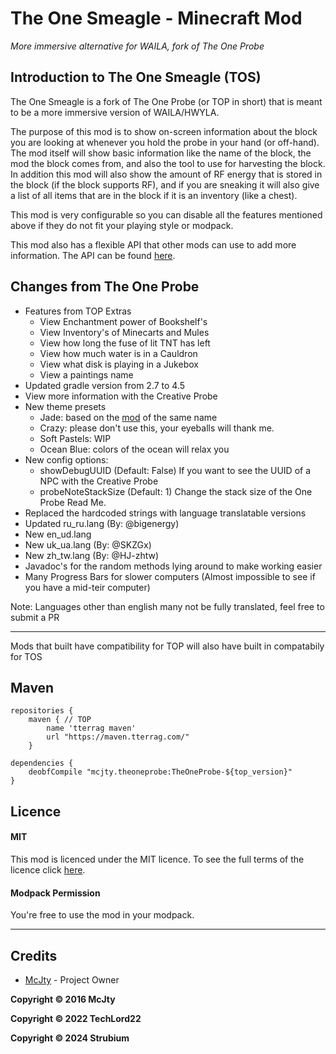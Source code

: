 # The One Smeagle - Minecraft Mod
_More immersive alternative for WAILA, fork of The One Probe_

## Introduction to The One Smeagle (TOS)

The One Smeagle is a fork of The One Probe (or TOP in short) that is meant to be a more immersive version of WAILA/HWYLA.

The purpose of this mod is to show on-screen information about the block you are looking at whenever you hold the probe in your hand (or off-hand). The mod itself will show basic information like the name of the block, the mod the block comes from, and also the tool to use for harvesting the block. In addition this mod will also show the amount of RF energy that is stored in the block (if the block supports RF), and if you are sneaking it will also give a list of all items that are in the block if it is an inventory (like a chest).

This mod is very configurable so you can disable all the features mentioned above if they do not fit your playing style or modpack.

This mod also has a flexible API that other mods can use to add more information. The API can be found [here](https://github.com/McJty/TheOneProbe/tree/master/src/main/java/mcjty/theoneprobe/api).

## Changes from The One Probe
* Features from TOP Extras
    * View Enchantment power of Bookshelf's
    * View Inventory's of Minecarts and Mules
    * View how long the fuse of lit TNT has left
    * View how much water is in a Cauldron
    * View what disk is playing in a Jukebox
    * View a paintings name             
* Updated gradle version from 2.7 to 4.5
* View more information with the Creative Probe
* New theme presets
   * Jade: based on the [mod](https://www.curseforge.com/minecraft/mc-mods/jade) of the same name
   * Crazy: please don't use this, your eyeballs will thank me.
   * Soft Pastels: WIP
   * Ocean Blue: colors of the ocean will relax you
* New config options:
   * showDebugUUID (Default: False) If you want to see the UUID of a NPC with the Creative Probe
   * probeNoteStackSize (Default: 1) Change the stack size of the One Probe Read Me. 
* Replaced the hardcoded strings with language translatable versions
* Updated ru_ru.lang (By: @bigenergy)
* New en_ud.lang
* New uk_ua.lang (By: @SKZGx)
* New zh_tw.lang (By: @HJ-zhtw)
* Javadoc's for the random methods lying around to make working easier
* Many Progress Bars for slower computers (Almost impossible to see if you have a mid-teir computer)

Note: Languages other than english many not be fully translated, feel free to submit a PR

***

Mods that built have compatibility for TOP will also have built in compatabily for TOS
## Maven

    repositories {
        maven { // TOP
            name 'tterrag maven'
            url "https://maven.tterrag.com/"
        }

    dependencies {
        deobfCompile "mcjty.theoneprobe:TheOneProbe-${top_version}"
    }

## Licence

#### MIT

This mod is licenced under the MIT licence. To see the full terms of the licence click [here](https://github.com/McJty/TheOneProbe/blob/1.10/LICENCE).

#### Modpack Permission

You're free to use the mod in your modpack.

***

## Credits

- [McJty](https://twitter.com/McJty) - Project Owner

**Copyright © 2016 McJty**

**Copyright © 2022 TechLord22**

**Copyright © 2024 Strubium**
